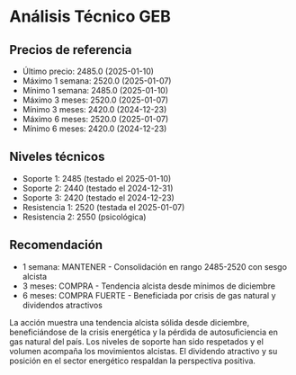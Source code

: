 # Análisis Técnico GEB

## Precios de referencia
- Último precio: 2485.0 (2025-01-10)
- Máximo 1 semana: 2520.0 (2025-01-07)
- Mínimo 1 semana: 2485.0 (2025-01-10)
- Máximo 3 meses: 2520.0 (2025-01-07)
- Mínimo 3 meses: 2420.0 (2024-12-23)
- Máximo 6 meses: 2520.0 (2025-01-07)
- Mínimo 6 meses: 2420.0 (2024-12-23)

## Niveles técnicos
- Soporte 1: 2485 (testado el 2025-01-10)
- Soporte 2: 2440 (testado el 2024-12-31)
- Soporte 3: 2420 (testado el 2024-12-23)
- Resistencia 1: 2520 (testada el 2025-01-07)
- Resistencia 2: 2550 (psicológica)

## Recomendación
- 1 semana: MANTENER - Consolidación en rango 2485-2520 con sesgo alcista
- 3 meses: COMPRA - Tendencia alcista desde mínimos de diciembre
- 6 meses: COMPRA FUERTE - Beneficiada por crisis de gas natural y dividendos atractivos

La acción muestra una tendencia alcista sólida desde diciembre, beneficiándose de la crisis energética y la pérdida de autosuficiencia en gas natural del país. Los niveles de soporte han sido respetados y el volumen acompaña los movimientos alcistas. El dividendo atractivo y su posición en el sector energético respaldan la perspectiva positiva.
